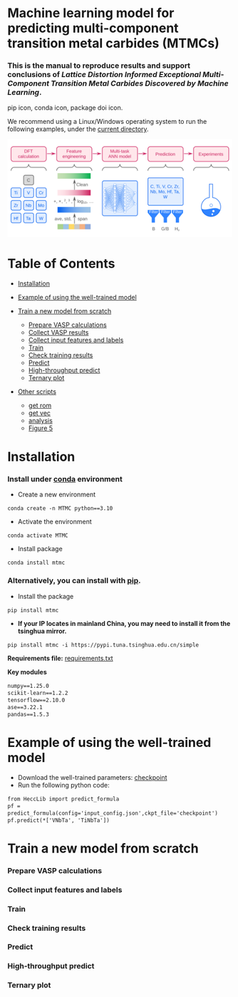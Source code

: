 # **Machine learning model for predicting multi-component transition metal carbides (MTMCs)**
### This is the manual to reproduce  results and support conclusions of ***Lattice Distortion Informed Exceptional Multi-Component Transition Metal Carbides Discovered by Machine Learning***.


pip icon, conda icon, package doi icon.


We recommend using a Linux/Windows operating system to run the following examples, under the [current directory](.).  


![ML-workflow](files/Figure_1.svg)

# Table of Contents
- [Installation](#Installation)  
- [Example of using the well-trained model](#example-of-using-the-well-trained-model)   
- [Train a new model from scratch](#train-a-new-model-from-scratch)   
  - [Prepare VASP calculations](#prepare-VASP-calculations)  
  - [Collect VASP results](#collect-VASP-results)  
  - [Collect input features and labels](#collect-input-features-and-labels)  
  - [Train](#train)  
  - [Check training results](#check-training-results)   
  - [Predict](#predict)  
  - [High-throughput predict](#high-throughput-predict)  
  - [Ternary plot](#ternary-plot)  

- [Other scripts](#other-scripts)
  - [get rom](#get-rom)
  - [get vec](#get-vec)
  - [analysis](#figure-4)
  - [Figure 5](#figure-5)

# Installation

### Install under [conda](https://conda.io/projects/conda/en/latest/user-guide/install/index.html) environment

- Create a new environment   
```
conda create -n MTMC python==3.10
```

- Activate the environment  
```
conda activate MTMC
```

- Install package  
```
conda install mtmc
```

### Alternatively, you can install with [pip](https://pypi-url).
- Install the package  
```
pip install mtmc
```

- **If your IP locates in mainland China, you may need to install it from the tsinghua mirror.**  
```
pip install mtmc -i https://pypi.tuna.tsinghua.edu.cn/simple
```


**Requirements file:** [requirements.txt](requirements.txt)

**Key modules**  
```
numpy==1.25.0    
scikit-learn==1.2.2   
tensorflow==2.10.0   
ase==3.22.1  
pandas==1.5.3
```

# Example of using the well-trained model  

- Download the well-trained parameters: [checkpoint](#checkpoint)  
- Run the following python code:  
```
from HeccLib import predict_formula  
pf = predict_formula(config='input_config.json',ckpt_file='checkpoint')  
pf.predict(*['VNbTa', 'TiNbTa'])  
```

# Train a new model from scratch

### Prepare VASP calculations

### Collect input features and labels

### Train

### Check training results

### Predict

### High-throughput predict

### Ternary plot

